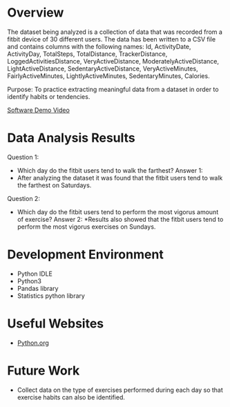 # Overview

The dataset being analyzed is a collection of data that was recorded from a fitbit device of
30 different users. The data has been written to a CSV file and contains columns with the 
following names:
Id, ActivityDate, ActivityDay, TotalSteps, TotalDistance, TrackerDistance,
LoggedActivitiesDistance, VeryActiveDistance, ModeratelyActiveDistance,
LightActiveDistance, SedentaryActiveDistance, VeryActiveMinutes, FairlyActiveMinutes,
LightlyActiveMinutes, SedentaryMinutes, Calories.

Purpose:
To practice extracting meaningful data from a dataset in order to identify habits or tendencies.

[Software Demo Video](https://youtu.be/ow5ptl7Ys_c)

# Data Analysis Results

Question 1:
* Which day do the fitbit users tend to walk the farthest?
Answer 1:
* After analyzing the dataset it was found that the fitbit users tend to walk the farthest on Saturdays.

Question 2:
* Which day do the fitbit users tend to perform the most vigorus amount of exercise?
Answer 2:
*Results also showed that the fitbit users tend to perform the most vigorus exercises on Sundays.

# Development Environment

* Python IDLE
* Python3
* Pandas library
* Statistics python library

# Useful Websites

* [Python.org](https://docs.python.org/3/library/statistics.html)

# Future Work

* Collect data on the type of exercises performed during each day
  so that exercise habits can also be identified.